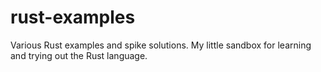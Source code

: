 # rust-examples
Various Rust examples and spike solutions.  My little sandbox for learning and trying out the Rust language.
